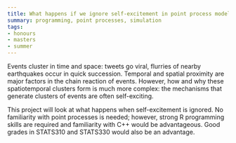 ```yaml
---
title: What happens if we ignore self-excitement in point process models?
summary: programming, point processes, simulation
tags:
- honours
- masters
- summer
---
```


Events cluster in time and space: tweets go viral, flurries of nearby earthquakes occur in quick succession. Temporal and spatial proximity are major factors in the chain reaction of events. However, how and why these spatiotemporal clusters form is much more complex: the mechanisms that generate clusters of events are often self-exciting.

This project will look at what happens when self-excitement is ignored. No familiarity with point processes is needed; however, strong R programming skills are required and familiarity with C++ would be advantageous. Good grades in STATS310 and STATS330 would also be an advantage.